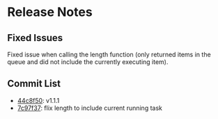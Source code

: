 # Release Notes

## Fixed Issues

Fixed issue when calling the length function (only returned items in the queue and did not include the currently executing item).

## Commit List

- <a href='https://github.com/LearningToPi/queue_processor/commit/44c8f504e57957436975bf89c3af781539fb756a'>44c8f50</a>: v1.1.1
- <a href='https://github.com/LearningToPi/queue_processor/commit/7c97f378bc1867db73f4d2fa42f3bda46750c9cb'>7c97f37</a>: flix length to include current running task
